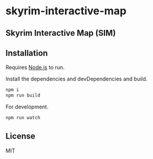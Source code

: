 # skyrim-interactive-map
## Skyrim Interactive Map (SIM)

## Installation

Requires [Node.js](https://nodejs.org/) to run.

Install the dependencies and devDependencies and build.

```sh
npm i
npm run build
```

For development.

```sh
npm run watch
```

## License

MIT
